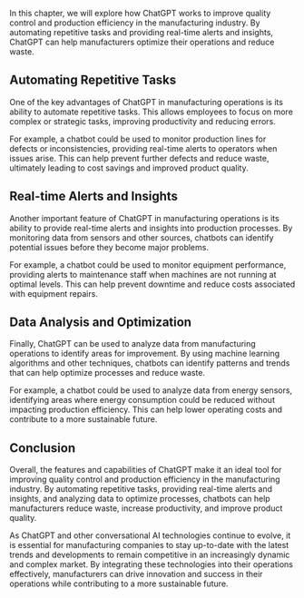 
In this chapter, we will explore how ChatGPT works to improve quality control and production efficiency in the manufacturing industry. By automating repetitive tasks and providing real-time alerts and insights, ChatGPT can help manufacturers optimize their operations and reduce waste.

Automating Repetitive Tasks
---------------------------

One of the key advantages of ChatGPT in manufacturing operations is its ability to automate repetitive tasks. This allows employees to focus on more complex or strategic tasks, improving productivity and reducing errors.

For example, a chatbot could be used to monitor production lines for defects or inconsistencies, providing real-time alerts to operators when issues arise. This can help prevent further defects and reduce waste, ultimately leading to cost savings and improved product quality.

Real-time Alerts and Insights
-----------------------------

Another important feature of ChatGPT in manufacturing operations is its ability to provide real-time alerts and insights into production processes. By monitoring data from sensors and other sources, chatbots can identify potential issues before they become major problems.

For example, a chatbot could be used to monitor equipment performance, providing alerts to maintenance staff when machines are not running at optimal levels. This can help prevent downtime and reduce costs associated with equipment repairs.

Data Analysis and Optimization
------------------------------

Finally, ChatGPT can be used to analyze data from manufacturing operations to identify areas for improvement. By using machine learning algorithms and other techniques, chatbots can identify patterns and trends that can help optimize processes and reduce waste.

For example, a chatbot could be used to analyze data from energy sensors, identifying areas where energy consumption could be reduced without impacting production efficiency. This can help lower operating costs and contribute to a more sustainable future.

Conclusion
----------

Overall, the features and capabilities of ChatGPT make it an ideal tool for improving quality control and production efficiency in the manufacturing industry. By automating repetitive tasks, providing real-time alerts and insights, and analyzing data to optimize processes, chatbots can help manufacturers reduce waste, increase productivity, and improve product quality.

As ChatGPT and other conversational AI technologies continue to evolve, it is essential for manufacturing companies to stay up-to-date with the latest trends and developments to remain competitive in an increasingly dynamic and complex market. By integrating these technologies into their operations effectively, manufacturers can drive innovation and success in their operations while contributing to a more sustainable future.
